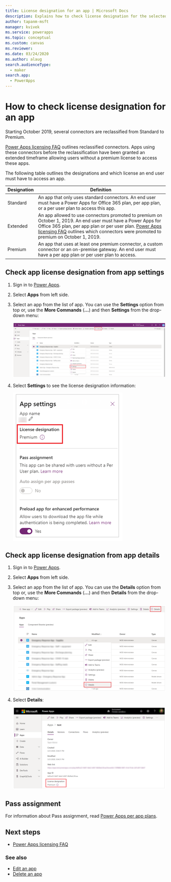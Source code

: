 ```yaml
---
title: License designation for an app | Microsoft Docs
description: Explains how to check license designation for the selected app
author: tapanm-msft
manager: kvivek
ms.service: powerapps
ms.topic: conceptual
ms.custom: canvas
ms.reviewer: 
ms.date: 03/24/2020
ms.author: alaug
search.audienceType: 
  - maker
search.app: 
  - PowerApps
---
```


# How to check license designation for an app

Starting October 2019, several connectors are reclassified from Standard to Premium.

[Power Apps licensing FAQ](https://docs.microsoft.com/power-platform/admin/powerapps-flow-licensing-faq#office-365) outlines
reclassified connectors. Apps using these connectors before the
reclassification have been granted an extended timeframe allowing users
without a premium license to access these apps.

The following table outlines the designations and which license an end user must have to access an app.

| **Designation​** | **Definition**
|-|-|
| Standard​ | An app that only uses standard connectors. An end user must have a Power Apps for Office 365 plan, per app plan, or a per user plan to access this app.
| Extended​ | An app allowed to use connectors promoted to premium on October 1, 2019.​ An end user must have a Power Apps for Office 365 plan, per app plan or per user plan. [Power Apps licensing FAQ](https://docs.microsoft.com/power-platform/admin/powerapps-flow-licensing-faq#office-365) outlines which connectors were promoted to premium on October 1, 2019.
| Premium​ | An app that uses at least one premium connector, a custom connector or an on-premise gateway. An end user must have a per app plan or per user plan to access.

## Check app license designation from app settings

1. Sign in to [Power Apps](https://make.powerapps.com).

1. Select **Apps** from left side.

1. Select an app from the list of app. You can use the **Settings** option from top or, use the **More Commands** (**...**) and then **Settings** from the drop-down menu:

    ![Settings option](media/license-designation/app-settings.png)

1. Select **Settings** to see the license designation information:

    ![License designation from settings](media/license-designation/settings-license-designation.png)

## Check app license designation from app details

1. Sign in to [Power Apps](https://make.powerapps.com).

1. Select **Apps** from left side.

1. Select an app from the list of app. You can use the **Details** option from top or, use the **More Commands** (**...**) and then **Details** from the drop-down menu:

    ![App details](media/license-designation/app-details.png)

1. Select **Details**:

    ![App designation in details](media/license-designation/app-details-page.png)

## Pass assignment

For information about Pass assignment, read [Power Apps per app
plans](https://docs.microsoft.com/power-platform/admin/about-powerapps-perapp#step-three-set-up-apps-to-use-per-app-plans).

## Next steps

- [Power Apps licensing FAQ](https://docs.microsoft.com/power-platform/admin/powerapps-flow-licensing-faq)

### See also

- [Edit an app](edit-app.md)
- [Delete an app](delete-app.md)
